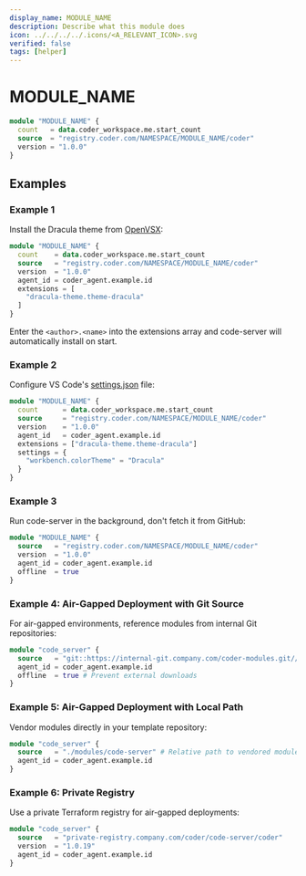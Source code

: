 ```yaml
---
display_name: MODULE_NAME
description: Describe what this module does
icon: ../../../../.icons/<A_RELEVANT_ICON>.svg
verified: false
tags: [helper]
---
```


# MODULE_NAME

<!-- Describes what this module does -->

```tf
module "MODULE_NAME" {
  count   = data.coder_workspace.me.start_count
  source  = "registry.coder.com/NAMESPACE/MODULE_NAME/coder"
  version = "1.0.0"
}
```

<!-- Add a screencast or screenshot here  put them in .images directory -->

## Examples

### Example 1

Install the Dracula theme from [OpenVSX](https://open-vsx.org/):

```tf
module "MODULE_NAME" {
  count    = data.coder_workspace.me.start_count
  source   = "registry.coder.com/NAMESPACE/MODULE_NAME/coder"
  version  = "1.0.0"
  agent_id = coder_agent.example.id
  extensions = [
    "dracula-theme.theme-dracula"
  ]
}
```

Enter the `<author>.<name>` into the extensions array and code-server will automatically install on start.

### Example 2

Configure VS Code's [settings.json](https://code.visualstudio.com/docs/getstarted/settings#_settingsjson) file:

```tf
module "MODULE_NAME" {
  count      = data.coder_workspace.me.start_count
  source     = "registry.coder.com/NAMESPACE/MODULE_NAME/coder"
  version    = "1.0.0"
  agent_id   = coder_agent.example.id
  extensions = ["dracula-theme.theme-dracula"]
  settings = {
    "workbench.colorTheme" = "Dracula"
  }
}
```

### Example 3

Run code-server in the background, don't fetch it from GitHub:

```tf
module "MODULE_NAME" {
  source   = "registry.coder.com/NAMESPACE/MODULE_NAME/coder"
  version  = "1.0.0"
  agent_id = coder_agent.example.id
  offline  = true
}
```

### Example 4: Air-Gapped Deployment with Git Source

For air-gapped environments, reference modules from internal Git repositories:

```tf
module "code_server" {
  source   = "git::https://internal-git.company.com/coder-modules.git//modules/code-server?ref=v1.0.19"
  agent_id = coder_agent.example.id
  offline  = true # Prevent external downloads
}
```

### Example 5: Air-Gapped Deployment with Local Path

Vendor modules directly in your template repository:

```tf
module "code_server" {
  source   = "./modules/code-server" # Relative path to vendored module
  agent_id = coder_agent.example.id
}
```

### Example 6: Private Registry

Use a private Terraform registry for air-gapped deployments:

```tf
module "code_server" {
  source   = "private-registry.company.com/coder/code-server/coder"
  version  = "1.0.19"
  agent_id = coder_agent.example.id
}
```
